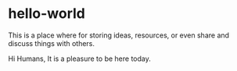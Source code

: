 # hello-world
This is a place where for storing ideas, resources, or even share and discuss things with others.

Hi Humans,
It is a pleasure to be here today.
